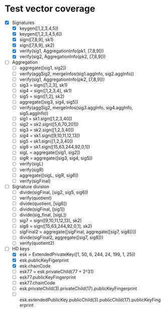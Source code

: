 # Test vector coverage

- [x] Signatures
  - [x] keygen([1,2,3,4,5])
  - [x] keygen([1,2,3,4,5,6])
  - [x] sign([7,8,9], sk1)
  - [x] sign([7,8,9], sk2)
  - [x] verify(sig1, AggregationInfo(pk1, [7,8,9]))
  - [x] verify(sig2, AggregationInfo(pk2, [7,8,9]))

- [ ] Aggregation
  - [ ] aggregate([sig1, sig2])
  - [ ] verify(aggSig2, mergeInfos(sig1.aggInfo, sig2.aggInfo))
  - [ ] verify(sig1, AggregationInfo(pk2, [7,8,9]))
  - [ ] sig3 = sign([1,2,3], sk1)
  - [ ] sig4 = sign([1,2,3,4], sk1)
  - [ ] sig5 = sign([1,2], sk2)
  - [ ] aggregate([sig3, sig4, sig5])
  - [ ] verify(aggSig2, mergeInfos(sig3.aggInfo, sig4.aggInfo, sig5.aggInfo))
  - [ ] sig1 = sk1.sign([1,2,3,40])
  - [ ] sig2 = sk2.sign([5,6,70,201])
  - [ ] sig3 = sk2.sign([1,2,3,40])
  - [ ] sig4 = sk1.sign([9,10,11,12,13])
  - [ ] sig5 = sk1.sign([1,2,3,40])
  - [ ] sig6 = sk1.sign([15,63,244,92,0,1])
  - [ ] sigL = aggregate([sig1, sig2])
  - [ ] sigR = aggregate([sig3, sig4, sig5])
  - [ ] verify(sigL)
  - [ ] verify(sigR)
  - [ ] aggregate([sigL, sigR, sig6])
  - [ ] verify(sigFinal)

- [ ] Signature division
  - [ ] divide(sigFinal, [sig2, sig5, sig6])
  - [ ] verify(quotient)
  - [ ] divide(quotient, [sig6])
  - [ ] divide(sigFinal, [sig1])
  - [ ] divide(sig\_final, [sigL])
  - [ ] sig7 = sign([9,10,11,12,13], sk2)
  - [ ] sig8 = sign([15,63,244,92,0,1], sk2)
  - [ ] sigFinal2 = aggregate([sigFinal, aggregate([sig7, sig8])])
  - [ ] divide(sigFinal2, aggregate([sig7, sig8]))
  - [ ] verify(quotient2)

- [ ] HD keys
  - [x] esk = ExtendedPrivateKey([1, 50, 6, 244, 24, 199, 1, 25])
  - [x] esk.publicKeyFigerprint
  - [x] esk.chainCode
  - [ ] esk77 = esk.privateChild(77 + 2^31)
  - [ ] esk77.publicKeyFingerprint
  - [ ] esk77.chainCode
  - [ ] esk.privateChild(3).privateChild(17).publicKeyFingerprint
  - [ ] esk.extendedPublicKey.publicChild(3).publicChild(17).publicKeyFingerprint
